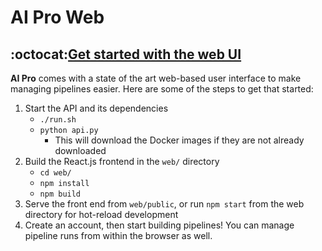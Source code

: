 # AI Pro Web

## :octocat:[Get started with the web UI](#octocatget-started-webui)
**AI Pro** comes with a state of the art web-based user interface to make managing pipelines easier. Here are some of the steps to get that started:
1. Start the API and its dependencies
	- `./run.sh`
	- `python api.py`
		- This will download the Docker images if they are not already downloaded
2. Build the React.js frontend in the `web/` directory
	- `cd web/`
	- `npm install`
	- `npm build`
3. Serve the front end from `web/public`, or run `npm start` from the web directory for hot-reload development
4. Create an account, then start building pipelines! You can manage pipeline runs from within the browser as well.


